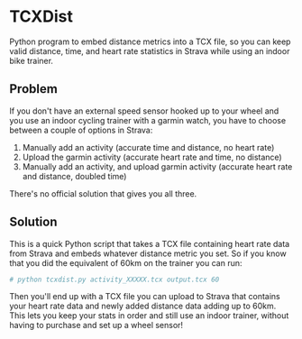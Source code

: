 # TCXDist

Python program to embed distance metrics into a TCX file, so you can keep valid
distance, time, and heart rate statistics in Strava while using an indoor bike
trainer.

## Problem

If you don't have an external speed sensor hooked up to your wheel and you use
an indoor cycling trainer with a garmin watch, you have to choose between a 
couple of options in Strava:

1. Manually add an activity (accurate time and distance, no heart rate)
2. Upload the garmin activity (accurate heart rate and time, no distance)
3. Manually add an activity, and upload garmin activity (accurate heart rate 
and distance, doubled time)

There's no official solution that gives you all three.

## Solution

This is a quick Python script that takes a TCX file containing heart rate data
from Strava and embeds whatever distance metric you set. So if you know that
you did the equivalent of 60km on the trainer you can run:

```bash
# python tcxdist.py activity_XXXXX.tcx output.tcx 60
```

Then you'll end up with a TCX file you can upload to Strava that contains your
heart rate data and newly added distance data adding up to 60km. This lets you 
keep your stats in order and still use an indoor trainer, without having to 
purchase and set up a wheel sensor!
